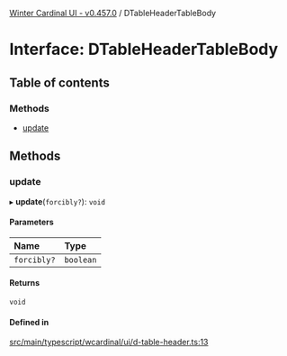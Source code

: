 [Winter Cardinal UI - v0.457.0](../index.md) / DTableHeaderTableBody

# Interface: DTableHeaderTableBody

## Table of contents

### Methods

- [update](DTableHeaderTableBody.md#update)

## Methods

### update

▸ **update**(`forcibly?`): `void`

#### Parameters

| Name | Type |
| :------ | :------ |
| `forcibly?` | `boolean` |

#### Returns

`void`

#### Defined in

[src/main/typescript/wcardinal/ui/d-table-header.ts:13](https://github.com/winter-cardinal/winter-cardinal-ui/blob/v0.457.0/src/main/typescript/wcardinal/ui/d-table-header.ts#L13)
